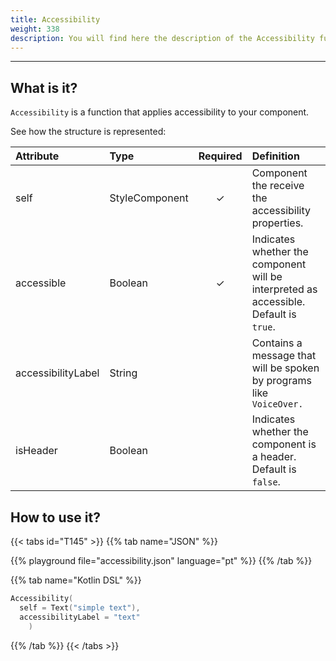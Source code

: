 ```yaml
---
title: Accessibility
weight: 338
description: You will find here the description of the Accessibility function and its attributes details
---
```


---


## What is it?

`Accessibility` is a function that applies accessibility to your component.

See how the structure is represented:

| **Attribute** | **Type**  | Required | **Definition** |
| :----------- | :------------------------------------------------------------- | :---------: | :---------------------------------------------------------------------------------------------------------------- |
| self   | StyleComponent                                                |      ✓       | Component the receive the accessibility properties. |
| accessible | Boolean | ✓ | Indicates whether the component will be interpreted as accessible. Default is `true`. |
| accessibilityLabel | String |   | Contains a message that will be spoken by programs like `VoiceOver.` |
| isHeader | Boolean |  | Indicates whether the component is a header. Default is `false`. |



## How to use it?

{{< tabs id="T145" >}}
{{% tab name="JSON" %}}

<!-- json-playground:accessibility.json
{
  "_beagleComponent_" : "beagle:text",
  "text" : "simple text",
  "accessibility" : {
    "accessible" : true,
    "accessibilityLabel" : "text",
    "isHeader" : false
  }
}
-->

{{% playground file="accessibility.json" language="pt" %}}
{{% /tab %}}

{{% tab name="Kotlin DSL" %}}

```kotlin
Accessibility(
  self = Text("simple text"),
  accessibilityLabel = "text"
    )
```

{{% /tab %}}
{{< /tabs >}}
